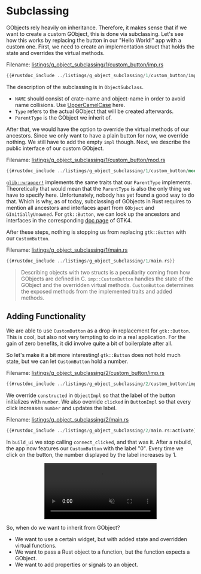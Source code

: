 # Subclassing

GObjects rely heavily on inheritance.
Therefore, it makes sense that if we want to create a custom GObject, this is done via subclassing.
Let's see how this works by replacing the button in our "Hello World!" app with a custom one.
First, we need to create an implementation struct that holds the state and overrides the virtual methods.

Filename: <a class=file-link href="https://github.com/gtk-rs/gtk4-rs/blob/master/book/listings/g_object_subclassing/1/custom_button/imp.rs">listings/g_object_subclassing/1/custom_button/imp.rs</a>

```rust
{{#rustdoc_include ../listings/g_object_subclassing/1/custom_button/imp.rs}}
```
The description of the subclassing is in `ObjectSubclass`.
- `NAME` should consist of crate-name and object-name in order to avoid name collisions. Use [UpperCamelCase](https://en.wikipedia.org/wiki/Camel_case) here.
- `Type` refers to the actual GObject that will be created afterwards.
- `ParentType` is the GObject we inherit of.

After that, we would have the option to override the virtual methods of our ancestors.
Since we only want to have a plain button for now, we override nothing.
We still have to add the empty `impl` though.
Next, we describe the public interface of our custom GObject.

Filename: <a class=file-link href="https://github.com/gtk-rs/gtk4-rs/blob/master/book/listings/g_object_subclassing/1/custom_button/mod.rs">listings/g_object_subclassing/1/custom_button/mod.rs</a>

```rust
{{#rustdoc_include ../listings/g_object_subclassing/1/custom_button/mod.rs:mod}}
```

[`glib::wrapper!`](https://gtk-rs.org/gtk-rs-core/stable/latest/docs/glib/macro.wrapper.html) implements the same traits that our `ParentType` implements.
Theoretically that would mean that the `ParentType` is also the only thing we have to specify here.
Unfortunately, nobody has yet found a good way to do that.
Which is why, as of today, subclassing of GObjects in Rust requires to mention all ancestors and interfaces apart from `GObject` and `GInitiallyUnowned`.
For `gtk::Button`, we can look up the ancestors and interfaces in the corresponding [doc page](https://docs.gtk.org/gtk4/class.Button.html#hierarchy) of GTK4.

After these steps, nothing is stopping us from replacing `gtk::Button` with our `CustomButton`.

Filename: <a class=file-link href="https://github.com/gtk-rs/gtk4-rs/blob/master/book/listings/g_object_subclassing/1/main.rs">listings/g_object_subclassing/1/main.rs</a>

```rust
{{#rustdoc_include ../listings/g_object_subclassing/1/main.rs}}
```

> Describing objects with two structs is a peculiarity coming from how GObjects are defined in C.
> `imp::CustomButton` handles the state of the GObject and the overridden virtual methods.
> `CustomButton` determines the exposed methods from the implemented traits and added methods. 

## Adding Functionality

We are able to use `CustomButton` as a drop-in replacement for `gtk::Button`.
This is cool, but also not very tempting to do in a real application.
For the gain of zero benefits, it did involve quite a bit of boilerplate after all.

So let's make it a bit more interesting!
`gtk::Button` does not hold much state, but we can let `CustomButton` hold a number.

Filename: <a class=file-link href="https://github.com/gtk-rs/gtk4-rs/blob/master/book/listings/g_object_subclassing/2/custom_button/imp.rs">listings/g_object_subclassing/2/custom_button/imp.rs</a>

```rust
{{#rustdoc_include ../listings/g_object_subclassing/2/custom_button/imp.rs}}
```
We override `constructed` in `ObjectImpl` so that the label of the button initializes with `number`.
We also override `clicked` in `ButtonImpl` so that every click increases `number` and updates the label.

Filename: <a class=file-link href="https://github.com/gtk-rs/gtk4-rs/blob/master/book/listings/g_object_subclassing/2/main.rs">listings/g_object_subclassing/2/main.rs</a>

```rust
{{#rustdoc_include ../listings/g_object_subclassing/2/main.rs:activate}}
```

In `build_ui` we stop calling `connect_clicked`, and that was it.
After a rebuild, the app now features our `CustomButton` with the label "0".
Every time we click on the button, the number displayed by the label increases by 1.

<div style="text-align:center">
 <video autoplay muted loop>
  <source src="vid/g_object_subclassing.webm" type="video/webm">
  <p>A video showing that pressing on a button increases the number</p>
 </video>
</div>

So, when do we want to inherit from GObject?
- We want to use a certain widget, but with added state and overridden virtual functions.
- We want to pass a Rust object to a function, but the function expects a GObject.
- We want to add properties or signals to an object.
